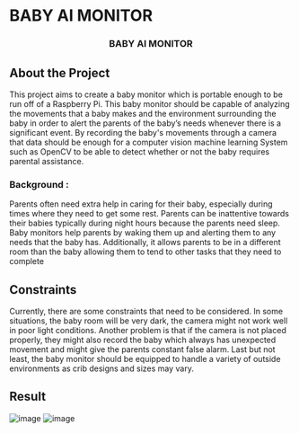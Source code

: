 # BABY AI MONITOR

<p align="center">
  <a>

  </a>
  <h3 align="center">BABY AI MONITOR</h3>
  <!-- <p align="center">
    Mini Description Here...
  </p> -->
</p>

## About the Project
This project aims to create a baby monitor which is portable enough to be run off of a
Raspberry Pi. This baby monitor should be capable of analyzing the movements that a
baby makes and the environment surrounding the baby in order to alert the parents of
the baby’s needs whenever there is a significant event. By recording the baby's
movements through a camera that data should be enough for a computer vision
machine learning System such as OpenCV to be able to detect whether or not the baby
requires parental assistance.

### Background : 
Parents often need extra help in caring for their baby, especially during times where
they need to get some rest. Parents can be inattentive towards their babies typically
during night hours because the parents need sleep. Baby monitors help parents by
waking them up and alerting them to any needs that the baby has. Additionally, it
allows parents to be in a different room than the baby allowing them to tend to other
tasks that they need to complete


## Constraints
Currently, there are some constraints that need to be considered. In some situations,
the baby room will be very dark, the camera might not work well in poor light
conditions. Another problem is that if the camera is not placed properly, they might
also record the baby which always has unexpected movement and might give the
parents constant false alarm. Last but not least, the baby monitor should be equipped
to handle a variety of outside environments as crib designs and sizes may vary.

## Result

![image](https://user-images.githubusercontent.com/50721063/229409583-e1ee0f30-054f-4f30-a45d-bb541574e512.png)
![image](https://user-images.githubusercontent.com/50721063/229409665-2ea7c53f-b717-415e-90cd-c6420ce36dda.png)

